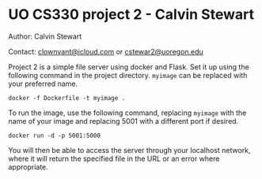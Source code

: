 # UO CS330 project 2 - Calvin Stewart #

Author:     Calvin Stewart

Contact:    clownvant@icloud.com
        or
            cstewar2@uoregon.edu

Project 2 is a simple file server using docker and Flask. Set it up using the following command in the project directory. `myimage` can be replaced with your preferred name.

```
docker -f Dockerfile -t myimage .
```

To run the image, use the following command, replacing `myimage` with the name of your image and replacing 5001 with a different port if desired.

```
docker run -d -p 5001:5000
```

You will then be able to access the server through your localhost network, where it will return the specified file in the URL or an error where appropriate.
